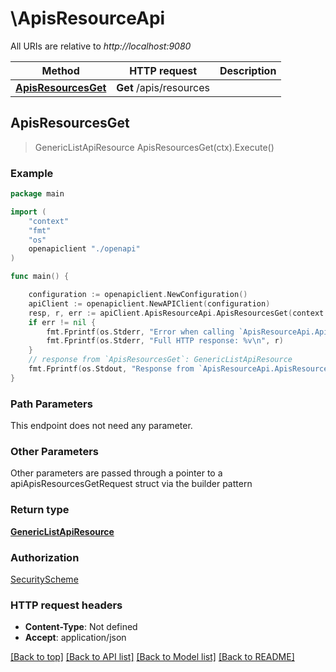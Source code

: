 # \ApisResourceApi

All URIs are relative to *http://localhost:9080*

Method | HTTP request | Description
------------- | ------------- | -------------
[**ApisResourcesGet**](ApisResourceApi.md#ApisResourcesGet) | **Get** /apis/resources | 



## ApisResourcesGet

> GenericListApiResource ApisResourcesGet(ctx).Execute()



### Example

```go
package main

import (
    "context"
    "fmt"
    "os"
    openapiclient "./openapi"
)

func main() {

    configuration := openapiclient.NewConfiguration()
    apiClient := openapiclient.NewAPIClient(configuration)
    resp, r, err := apiClient.ApisResourceApi.ApisResourcesGet(context.Background()).Execute()
    if err != nil {
        fmt.Fprintf(os.Stderr, "Error when calling `ApisResourceApi.ApisResourcesGet``: %v\n", err)
        fmt.Fprintf(os.Stderr, "Full HTTP response: %v\n", r)
    }
    // response from `ApisResourcesGet`: GenericListApiResource
    fmt.Fprintf(os.Stdout, "Response from `ApisResourceApi.ApisResourcesGet`: %v\n", resp)
}
```

### Path Parameters

This endpoint does not need any parameter.

### Other Parameters

Other parameters are passed through a pointer to a apiApisResourcesGetRequest struct via the builder pattern


### Return type

[**GenericListApiResource**](GenericListApiResource.md)

### Authorization

[SecurityScheme](../README.md#SecurityScheme)

### HTTP request headers

- **Content-Type**: Not defined
- **Accept**: application/json

[[Back to top]](#) [[Back to API list]](../README.md#documentation-for-api-endpoints)
[[Back to Model list]](../README.md#documentation-for-models)
[[Back to README]](../README.md)

